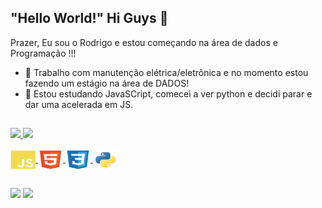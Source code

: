 ## "Hello World!"  Hi Guys 👋

Prazer, Eu sou o Rodrigo e estou começando na área de dados e Programação !!!

- 🔭 Trabalho com manutenção elétrica/eletrônica e no momento estou fazendo um estágio na área de DADOS!
- 🌱 Estou estudando JavaSCript, comecei a ver python e decidi parar e dar uma acelerada em JS.



##

<div >
  <a href="https://github.com/rods100">
  <img height="180em" src="https://github-readme-stats.vercel.app/api?username=rods100&show_icons=true&theme=dark&include_all_commits=true&count_private=true"/>
  <img height="180em" src="https://github-readme-stats.vercel.app/api/top-langs/?username=rods100&layout=compact&langs_count=7&theme=dark"/>
</div>

  
  <div style="display: inline_block"><br>
  <img align="center" alt="Js" height="30" width="40" src="https://raw.githubusercontent.com/devicons/devicon/master/icons/javascript/javascript-plain.svg">
  <img align="center" alt="HTML" height="30" width="40" src="https://raw.githubusercontent.com/devicons/devicon/master/icons/html5/html5-original.svg">
  <img align="center" alt="CSS" height="30" width="40" src="https://raw.githubusercontent.com/devicons/devicon/master/icons/css3/css3-original.svg">
  <img align="center" alt="Python" height="30" width="40" src="https://raw.githubusercontent.com/devicons/devicon/master/icons/python/python-original.svg">
</div>
  
  
  
  ##
  
  <div> 
  <a href = "mailto:rodrigosn100@gmail.com"><img src="https://img.shields.io/badge/-Gmail-%23333?style=for-the-badge&logo=gmail&logoColor=red" target="_blank"></a>
  <a href="https://www.linkedin.com/in/rodrigo-nobrega-199116141/" target="_blank"><img src="https://img.shields.io/badge/-LinkedIn-%230077B5?style=for-the-badge&logo=linkedin&logoColor=white" target="_blank"></a> 
 
